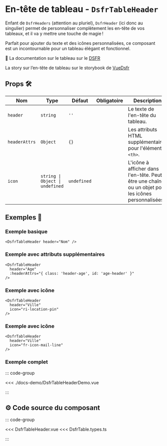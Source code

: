 # En-tête de tableau - `DsfrTableHeader`

Enfant de `DsfrHeaders` (attention au pluriel), `DsfrHeader` (ici donc au singulier) permet de personnaliser complètement les en-tête de vos tableaux, et il va y mettre une touche de magie !

Parfait pour ajouter du texte et des icônes personnalisées, ce composant est un incontournable pour un tableau élégant et fonctionnel.

🏅 La documentation sur le tableau sur le [DSFR](https://www.systeme-de-design.gouv.fr/elements-d-interface/composants/tableau/)

<VIcon name="vi-file-type-storybook" /> La story sur l’en-tête de tableau sur le storybook de [VueDsfr](https://storybook.vue-ds.fr/?path=/docs/composants-dsfrtableheader--docs)

## Props 🛠️

| Nom          | Type                          | Défaut | Obligatoire | Description                                                    |
|--------------|-------------------------------|--------|-------------|----------------------------------------------------------------|
| `header`     | `string`                      | `''`   |             | Le texte de l'en-tête du tableau.                              |
| `headerAttrs`| `Object`                      | `{}`   |             | Les attributs HTML supplémentaires pour l'élément `<th>`.      |
| `icon`       | `string \| Object \| undefined` | `undefined` |         | L'icône à afficher dans l'en-tête. Peut être une chaîne ou un objet pour les icônes personnalisées. |

## Exemples 📝

### Exemple basique

```vue
<DsfrTableHeader header="Nom" />
```

### Exemple avec attributs supplémentaires

```vue
<DsfrTableHeader
  header="Age"
  :headerAttrs="{ class: 'header-age', id: 'age-header' }"
/>
```

### Exemple avec icône

```vue
<DsfrTableHeader
  header="Ville"
  icon="ri-location-pin"
/>
```

### Exemple avec icône

```vue
<DsfrTableHeader
  header="Ville"
  icon="fr-icon-mail-line"
/>
```

### Exemple complet

::: code-group

<Story data-title="Démo" min-h="320px">
  <div class="fr-container">
    <DsfrTableHeaderDemo />
  </div>
</Story>

<<< ./docs-demo/DsfrTableHeaderDemo.vue

:::

## ⚙️ Code source du composant

::: code-group

<<< DsfrTableHeader.vue
<<< DsfrTable.types.ts

:::

<script setup lang="ts">
import DsfrTableHeaderDemo from './docs-demo/DsfrTableHeaderDemo.vue'
</script>
